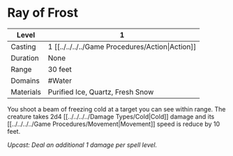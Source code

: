# Ray of Frost

| Level     | 1                                                  |
| --------- | -------------------------------------------------- |
| Casting   | 1 [[../../../../Game Procedures/Action\|Action]] |
| Duration  | None                                               |
| Range     | 30 feet                                            |
| Domains   | #Water                                             |
| Materials | Purified Ice, Quartz, Fresh Snow                   |

You shoot a beam of freezing cold at a target you can see within range. The creature takes 2d4 [[../../../../Damage Types/Cold\|Cold]] damage and its [[../../../../Game Procedures/Movement\|Movement]] speed is reduce by 10 feet.

*Upcast: Deal an additional 1 damage per spell level.*
